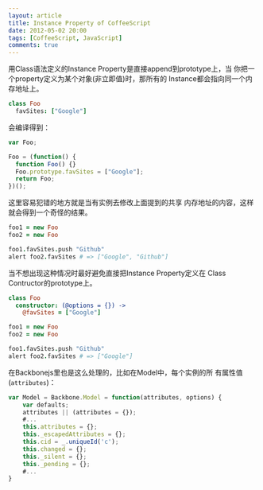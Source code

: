 ```yaml
---
layout: article
title: Instance Property of CoffeeScript
date: 2012-05-02 20:00
tags: [CoffeeScript, JavaScript]
comments: true
---
```


用Class语法定义的Instance Property是直接append到prototype上，当
你把一个property定义为某个对象(非立即值)时，那所有的
Instance都会指向同一个内存地址上。

```coffeescript
class Foo
  favSites: ["Google"]
```

会编译得到：

```javascript
var Foo;

Foo = (function() {
  function Foo() {}
  Foo.prototype.favSites = ["Google"];
  return Foo;
})();
```

这里容易犯错的地方就是当有实例去修改上面提到的共享
内存地址的内容，这样就会得到一个奇怪的结果。

```coffeescript
foo1 = new Foo
foo2 = new Foo

foo1.favSites.push "Github"
alert foo2.favSites # => ["Google", "Github"]
```

当不想出现这种情况时最好避免直接把Instance Property定义在
Class Contructor的prototype上。

```coffeescript
class Foo
  constructor: (@options = {}) ->
    @favSites = ["Google"]

foo1 = new Foo
foo2 = new Foo

foo1.favSites.push "Github"
alert foo2.favSites # => ["Google"]
```

在Backbonejs里也是这么处理的，比如在Model中，每个实例的所
有属性值(`attributes`)：

```javascript
var Model = Backbone.Model = function(attributes, options) {
    var defaults;
    attributes || (attributes = {});
    #...
    this.attributes = {};
    this._escapedAttributes = {};
    this.cid = _.uniqueId('c');
    this.changed = {};
    this._silent = {};
    this._pending = {};
    #...
}
```
